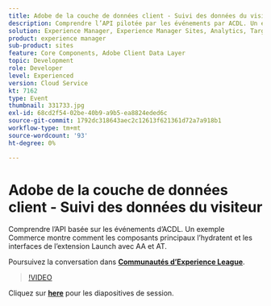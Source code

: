 ```yaml
---
title: Adobe de la couche de données client - Suivi des données du visiteur
description: Comprendre l’API pilotée par les événements par ACDL. Un exemple Commerce montre comment les composants principaux l’hydratent et les interfaces de l’extension Launch avec AA et AT. Cette session a été diffusée dans le cadre d’un événement de contenu Adobe Developers Live.
solution: Experience Manager, Experience Manager Sites, Analytics, Target
product: experience manager
sub-product: sites
feature: Core Components, Adobe Client Data Layer
topic: Development
role: Developer
level: Experienced
version: Cloud Service
kt: 7162
type: Event
thumbnail: 331733.jpg
exl-id: 68cd2f54-02be-40b9-a9b5-ea8824eded6c
source-git-commit: 1792dc318643aec2c12613f621361d72a7a918b1
workflow-type: tm+mt
source-wordcount: '93'
ht-degree: 0%

---
```


# Adobe de la couche de données client - Suivi des données du visiteur

Comprendre l’API basée sur les événements d’ACDL. Un exemple Commerce montre comment les composants principaux l’hydratent et les interfaces de l’extension Launch avec AA et AT.

Poursuivez la conversation dans **[Communautés d’Experience League](https://adobe.ly/36Yd3v6)**.

>[!VIDEO](https://video.tv.adobe.com/v/331733/?quality=12&learn=on&hidetitle=true)

Cliquez sur **[here](/help/adobe-developers-live/assets/adobe-client-data-layer.pdf)** pour les diapositives de session.
